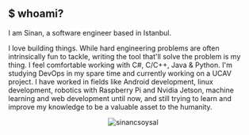 ## $ whoami?

I am Sinan, a software engineer based in Istanbul.

I love building things. While hard engineering problems are often intrinsically fun to tackle, writing the tool that'll solve the problem is my thing. I feel comfortable working with C#, C/C++, Java & Python. I'm studying DevOps in my spare time and currently working on a UCAV project. I have worked in fields like Android development, linux development, robotics with Raspberry Pi and Nvidia Jetson, machine learning and web development until now, and still trying to learn and improve my knowledge to be a valuable asset to the humanity. 

<p align="center"> <img src="https://github-readme-stats.vercel.app/api?username=sinancsoysal&show_icons=true&theme=gruvbox&count_private=true" alt="sinancsoysal" />

